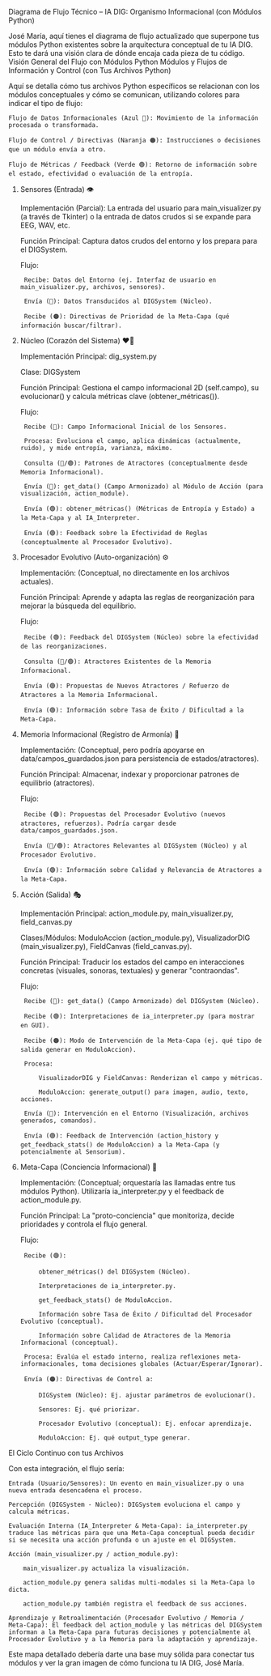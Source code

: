 Diagrama de Flujo Técnico – IA DIG: Organismo Informacional (con Módulos Python)

José María, aquí tienes el diagrama de flujo actualizado que superpone tus módulos Python existentes sobre la arquitectura conceptual de tu IA DIG. Esto te dará una visión clara de dónde encaja cada pieza de tu código.
Visión General del Flujo con Módulos Python
Módulos y Flujos de Información y Control (con Tus Archivos Python)

Aquí se detalla cómo tus archivos Python específicos se relacionan con los módulos conceptuales y cómo se comunican, utilizando colores para indicar el tipo de flujo:

    Flujo de Datos Informacionales (Azul 🔵): Movimiento de la información procesada o transformada.

    Flujo de Control / Directivas (Naranja 🟠): Instrucciones o decisiones que un módulo envía a otro.

    Flujo de Métricas / Feedback (Verde 🟢): Retorno de información sobre el estado, efectividad o evaluación de la entropía.

1. Sensores (Entrada) 👁️

    Implementación (Parcial): La entrada del usuario para main_visualizer.py (a través de Tkinter) o la entrada de datos crudos si se expande para EEG, WAV, etc.

    Función Principal: Captura datos crudos del entorno y los prepara para el DIGSystem.

    Flujo:

        Recibe: Datos del Entorno (ej. Interfaz de usuario en main_visualizer.py, archivos, sensores).

        Envía (🔵): Datos Transducidos al DIGSystem (Núcleo).

        Recibe (🟠): Directivas de Prioridad de la Meta-Capa (qué información buscar/filtrar).

2. Núcleo (Corazón del Sistema) ❤️‍🔥

    Implementación Principal: dig_system.py

    Clase: DIGSystem

    Función Principal: Gestiona el campo informacional 2D (self.campo), su evolucionar() y calcula métricas clave (obtener_métricas()).

    Flujo:

        Recibe (🔵): Campo Informacional Inicial de los Sensores.

        Procesa: Evoluciona el campo, aplica dinámicas (actualmente, ruido), y mide entropía, varianza, máximo.

        Consulta (🔵/🟢): Patrones de Atractores (conceptualmente desde Memoria Informacional).

        Envía (🔵): get_data() (Campo Armonizado) al Módulo de Acción (para visualización, action_module).

        Envía (🟢): obtener_métricas() (Métricas de Entropía y Estado) a la Meta-Capa y al IA_Interpreter.

        Envía (🟢): Feedback sobre la Efectividad de Reglas (conceptualmente al Procesador Evolutivo).

3. Procesador Evolutivo (Auto-organización) ⚙️

    Implementación: (Conceptual, no directamente en los archivos actuales).

    Función Principal: Aprende y adapta las reglas de reorganización para mejorar la búsqueda del equilibrio.

    Flujo:

        Recibe (🟢): Feedback del DIGSystem (Núcleo) sobre la efectividad de las reorganizaciones.

        Consulta (🔵/🟢): Atractores Existentes de la Memoria Informacional.

        Envía (🟢): Propuestas de Nuevos Atractores / Refuerzo de Atractores a la Memoria Informacional.

        Envía (🟢): Información sobre Tasa de Éxito / Dificultad a la Meta-Capa.

4. Memoria Informacional (Registro de Armonía) 🧠

    Implementación: (Conceptual, pero podría apoyarse en data/campos_guardados.json para persistencia de estados/atractores).

    Función Principal: Almacenar, indexar y proporcionar patrones de equilibrio (atractores).

    Flujo:

        Recibe (🟢): Propuestas del Procesador Evolutivo (nuevos atractores, refuerzos). Podría cargar desde data/campos_guardados.json.

        Envía (🔵/🟢): Atractores Relevantes al DIGSystem (Núcleo) y al Procesador Evolutivo.

        Envía (🟢): Información sobre Calidad y Relevancia de Atractores a la Meta-Capa.

5. Acción (Salida) 🎭

    Implementación Principal: action_module.py, main_visualizer.py, field_canvas.py

    Clases/Módulos: ModuloAccion (action_module.py), VisualizadorDIG (main_visualizer.py), FieldCanvas (field_canvas.py).

    Función Principal: Traducir los estados del campo en interacciones concretas (visuales, sonoras, textuales) y generar "contraondas".

    Flujo:

        Recibe (🔵): get_data() (Campo Armonizado) del DIGSystem (Núcleo).

        Recibe (🟢): Interpretaciones de ia_interpreter.py (para mostrar en GUI).

        Recibe (🟠): Modo de Intervención de la Meta-Capa (ej. qué tipo de salida generar en ModuloAccion).

        Procesa:

            VisualizadorDIG y FieldCanvas: Renderizan el campo y métricas.

            ModuloAccion: generate_output() para imagen, audio, texto, acciones.

        Envía (🔵): Intervención en el Entorno (Visualización, archivos generados, comandos).

        Envía (🟢): Feedback de Intervención (action_history y get_feedback_stats() de ModuloAccion) a la Meta-Capa (y potencialmente al Sensorium).

6. Meta-Capa (Conciencia Informacional) 🌟

    Implementación: (Conceptual; orquestaría las llamadas entre tus módulos Python). Utilizaría ia_interpreter.py y el feedback de action_module.py.

    Función Principal: La "proto-conciencia" que monitoriza, decide prioridades y controla el flujo general.

    Flujo:

        Recibe (🟢):

            obtener_métricas() del DIGSystem (Núcleo).

            Interpretaciones de ia_interpreter.py.

            get_feedback_stats() de ModuloAccion.

            Información sobre Tasa de Éxito / Dificultad del Procesador Evolutivo (conceptual).

            Información sobre Calidad de Atractores de la Memoria Informacional (conceptual).

        Procesa: Evalúa el estado interno, realiza reflexiones meta-informacionales, toma decisiones globales (Actuar/Esperar/Ignorar).

        Envía (🟠): Directivas de Control a:

            DIGSystem (Núcleo): Ej. ajustar parámetros de evolucionar().

            Sensores: Ej. qué priorizar.

            Procesador Evolutivo (conceptual): Ej. enfocar aprendizaje.

            ModuloAccion: Ej. qué output_type generar.

El Ciclo Continuo con tus Archivos

Con esta integración, el flujo sería:

    Entrada (Usuario/Sensores): Un evento en main_visualizer.py o una nueva entrada desencadena el proceso.

    Percepción (DIGSystem - Núcleo): DIGSystem evoluciona el campo y calcula métricas.

    Evaluación Interna (IA_Interpreter & Meta-Capa): ia_interpreter.py traduce las métricas para que una Meta-Capa conceptual pueda decidir si se necesita una acción profunda o un ajuste en el DIGSystem.

    Acción (main_visualizer.py / action_module.py):

        main_visualizer.py actualiza la visualización.

        action_module.py genera salidas multi-modales si la Meta-Capa lo dicta.

        action_module.py también registra el feedback de sus acciones.

    Aprendizaje y Retroalimentación (Procesador Evolutivo / Memoria / Meta-Capa): El feedback del action_module y las métricas del DIGSystem informan a la Meta-Capa para futuras decisiones y potencialmente al Procesador Evolutivo y a la Memoria para la adaptación y aprendizaje.

Este mapa detallado debería darte una base muy sólida para conectar tus módulos y ver la gran imagen de cómo funciona tu IA DIG, José María.